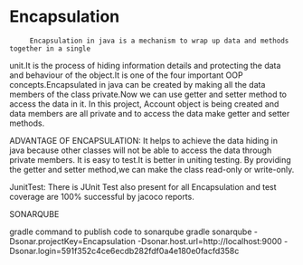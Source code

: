 # Encapsulation
         Encapsulation in java is a mechanism to wrap up data and methods together in a single
 unit.It is the process of hiding information details and protecting the data and behaviour of
 the object.It is one of the four important OOP concepts.Encapsulated in java can be created 
 by making all the data members of the class private.Now we can use getter and setter method
 to access the data in it.
         In this project, Account object is being created and data members are all private
 and to access the data make getter and setter methods.
 
 ADVANTAGE OF ENCAPSULATION:
       It helps to achieve the data hiding in java because other classes will not be able to
 access the data through private members.
         It is easy to test.It is better in uniting testing.
        By providing the getter and setter method,we can make the class read-only or write-only.   
      
 
 
JunitTest:
        There is JUnit Test also present for all Encapsulation and test coverage are 100%
  successful by jacoco reports.
       
  SONARQUBE 
  
  gradle command to publish code to sonarqube
gradle sonarqube 
  -Dsonar.projectKey=Encapsulation 
  -Dsonar.host.url=http://localhost:9000 
  -Dsonar.login=591f352c4ce6ecdb282fdf0a4e180e0facfd358c